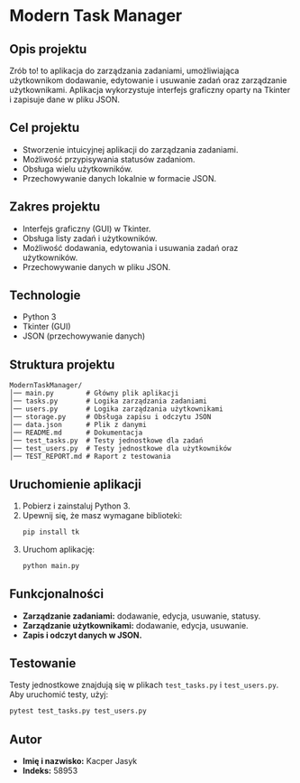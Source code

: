 # Modern Task Manager

## Opis projektu
Zrób to! to aplikacja do zarządzania zadaniami, umożliwiająca użytkownikom dodawanie, edytowanie i usuwanie zadań oraz zarządzanie użytkownikami. Aplikacja wykorzystuje interfejs graficzny oparty na Tkinter i zapisuje dane w pliku JSON.

## Cel projektu
- Stworzenie intuicyjnej aplikacji do zarządzania zadaniami.
- Możliwość przypisywania statusów zadaniom.
- Obsługa wielu użytkowników.
- Przechowywanie danych lokalnie w formacie JSON.

## Zakres projektu
- Interfejs graficzny (GUI) w Tkinter.
- Obsługa listy zadań i użytkowników.
- Możliwość dodawania, edytowania i usuwania zadań oraz użytkowników.
- Przechowywanie danych w pliku JSON.

## Technologie
- Python 3
- Tkinter (GUI)
- JSON (przechowywanie danych)

## Struktura projektu
```
ModernTaskManager/
│── main.py        # Główny plik aplikacji
│── tasks.py       # Logika zarządzania zadaniami
│── users.py       # Logika zarządzania użytkownikami
│── storage.py     # Obsługa zapisu i odczytu JSON
│── data.json      # Plik z danymi
│── README.md      # Dokumentacja
│── test_tasks.py  # Testy jednostkowe dla zadań
│── test_users.py  # Testy jednostkowe dla użytkowników
│── TEST_REPORT.md # Raport z testowania
```

## Uruchomienie aplikacji
1. Pobierz i zainstaluj Python 3.
2. Upewnij się, że masz wymagane biblioteki:
   ```bash
   pip install tk
   ```
3. Uruchom aplikację:
   ```bash
   python main.py
   ```

## Funkcjonalności
- **Zarządzanie zadaniami:** dodawanie, edycja, usuwanie, statusy.
- **Zarządzanie użytkownikami:** dodawanie, edycja, usuwanie.
- **Zapis i odczyt danych w JSON.**

## Testowanie
Testy jednostkowe znajdują się w plikach `test_tasks.py` i `test_users.py`.
Aby uruchomić testy, użyj:
```bash
pytest test_tasks.py test_users.py
```

## Autor
- **Imię i nazwisko:** Kacper Jasyk
- **Indeks:** 58953


